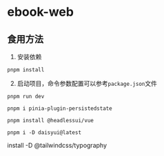 # ebook-web

## 食用方法

1. 安装依赖
```
pnpm install
```

2. 启动项目，命令参数配置可以参考`package.json`文件
```
pnpm run dev
```


```
pnpm i pinia-plugin-persistedstate
```

```
pnpm install @headlessui/vue
```

```
pnpm i -D daisyui@latest
```

install -D @tailwindcss/typography

